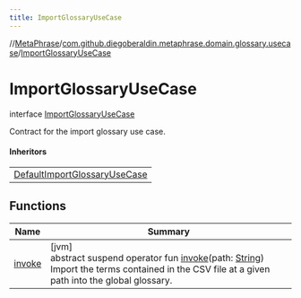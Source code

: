 ```yaml
---
title: ImportGlossaryUseCase
---
```

//[MetaPhrase](../../../index.html)/[com.github.diegoberaldin.metaphrase.domain.glossary.usecase](../index.html)/[ImportGlossaryUseCase](index.html)



# ImportGlossaryUseCase

interface [ImportGlossaryUseCase](index.html)

Contract for the import glossary use case.



#### Inheritors


| |
|---|
| [DefaultImportGlossaryUseCase](../-default-import-glossary-use-case/index.html) |


## Functions


| Name | Summary |
|---|---|
| [invoke](invoke.html) | [jvm]<br>abstract suspend operator fun [invoke](invoke.html)(path: [String](https://kotlinlang.org/api/latest/jvm/stdlib/kotlin/-string/index.html))<br>Import the terms contained in the CSV file at a given path into the global glossary. |

